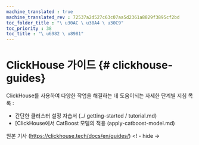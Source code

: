 ```yaml
---
machine_translated : true
machine_translated_rev : 72537a2d527c63c07aa5d2361a8829f3895cf2bd
toc_folder_title : "\ u30AC \ u30A4 \ u30C9"
toc_priority : 38
toc_title : "\ u6982 \ u8981"
---
```


# ClickHouse 가이드 {# clickhouse-guides}

ClickHouse를 사용하여 다양한 작업을 해결하는 데 도움이되는 자세한 단계별 지침 목록 :

- 간단한 클러스터 설정 자습서 (../ getting-started / tutorial.md)
- [ClickHouse에서 CatBoost 모델의 적용 (apply-catboost-model.md)

원본 기사 (https://clickhouse.tech/docs/en/guides/) <! - hide ->
